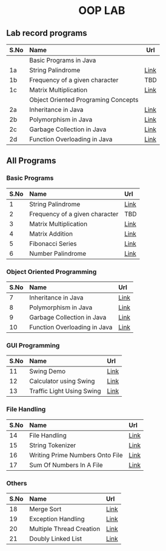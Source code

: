 <h1 align="center">OOP LAB</h1>

## Lab record programs

| S.No | Name | Url
|------|:------|--|
||Basic Programs in Java|
| 1a | String Palindrome| [Link](https://github.com/csc-mec/OOPS_lab/blob/main/StringPalindrome.java) |
| 1b | Frequency of a given character | TBD |
| 1c | Matrix Multiplication | [Link](https://github.com/csc-mec/OOPS_lab/blob/main/MatrixMultiplication.java) |
||Object Oriented Programing Concepts|
| 2a | Inheritance in Java | [Link](https://github.com/csc-mec/OOPS_lab/blob/main/InheritanceExample.java) |
| 2b | Polymorphism in Java | [Link](https://github.com/csc-mec/OOPS_lab/blob/main/AbstractClass.java) |
| 2c | Garbage Collection in Java | [Link](https://github.com/csc-mec/OOPS_lab/blob/main/GarbageCollector.java) |
| 2d | Function Overloading in Java | [Link](https://github.com/csc-mec/OOPS_lab/blob/main/FunctionOverloading.java) |

## All Programs

### Basic Programs

| S.No | Name                  | Url |
|------|:----------------------|:----|
| 1    | String Palindrome     | [Link](https://github.com/csc-mec/OOPS_lab/blob/main/StringPalindrome.java) |
| 2    | Frequency of a given character | TBD |
| 3    | Matrix Multiplication  | [Link](https://github.com/csc-mec/OOPS_lab/blob/main/MatrixMultiplication.java) |
| 4    | Matrix Addition        | [Link](https://github.com/csc-mec/OOPS_lab/blob/main/MatrixAddition.java) |
| 5    | Fibonacci Series       | [Link](https://github.com/csc-mec/OOPS_lab/blob/main/Fibonacci.java) |
| 6    | Number Palindrome      | [Link](https://github.com/csc-mec/OOPS_lab/blob/main/StringPalindrome.java) |

### Object Oriented Programming

| S.No | Name                         | Url |
|------|:-----------------------------|:----|
| 7    | Inheritance in Java          | [Link](https://github.com/csc-mec/OOPS_lab/blob/main/InheritanceExample.java) |
| 8    | Polymorphism in Java         | [Link](https://github.com/csc-mec/OOPS_lab/blob/main/AbstractClass.java) |
| 9    | Garbage Collection in Java   | [Link](https://github.com/csc-mec/OOPS_lab/blob/main/GarbageCollector.java) |
| 10   | Function Overloading in Java  | [Link](https://github.com/csc-mec/OOPS_lab/blob/main/FunctionOverloading.java) |

### GUI Programming

| S.No | Name                        | Url |
|------|:----------------------------|:----|
| 11   | Swing Demo                  | [Link](https://github.com/csc-mec/OOPS_lab/blob/main/SwingDemo.java) |
| 12   | Calculator using Swing      | [Link](https://github.com/csc-mec/OOPS_lab/blob/main/CalculatorSwing.java) |
| 13   | Traffic Light Using Swing   | [Link](https://github.com/csc-mec/OOPS_lab/blob/main/TrafficLightSwing.java) |

### File Handling

| S.No | Name                       | Url |
|------|:---------------------------|:----|
| 14   | File Handling              | [Link](https://github.com/csc-mec/OOPS_lab/blob/main/FileHandling.java) |
| 15   | String Tokenizer           | [Link](https://github.com/csc-mec/OOPS_lab/blob/main/StringTokenizerExample.java) |
| 16   | Writing Prime Numbers Onto File | [Link](https://github.com/csc-mec/OOPS_lab/blob/main/prime_txt.java) |
| 17   | Sum Of Numbers In A File    | [Link](https://github.com/csc-mec/OOPS_lab/blob/main/Sum_ofintegers.java) |

### Others

| S.No | Name                   | Url |
|------|:-----------------------|:----|
| 18   | Merge Sort              | [Link](https://github.com/csc-mec/OOPS_lab/blob/main/MergeSort.java) |
| 19   | Exception Handling      | [Link](https://github.com/csc-mec/OOPS_lab/blob/main/ExceptionHandlingDemo.java) |
| 20   | Multiple Thread Creation | [Link](https://github.com/csc-mec/OOPS_lab/blob/main/Multiple_thread_creation.java) |
| 21   | Doubly Linked List | [Link](https://github.com/csc-mec/OOPS_lab/blob/main/DLinkedList.java) |
